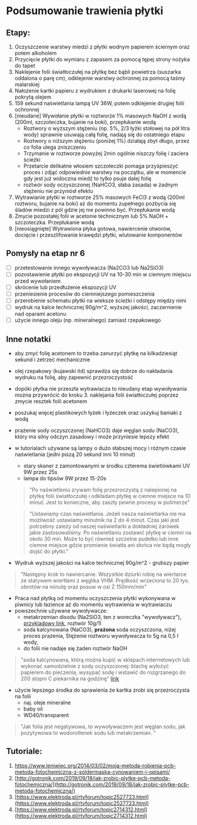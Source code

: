 # Podsumowanie trawienia płytki

## Etapy:
1. Oczyszczenie warstwy miedzi z płytki wodnym papierem ściernym oraz potem alkoholem
2. Przycięcie płytki do wymiaru z zapasem za pomocą tępej strony nożyka do tapet
3. Naklejenie folii światłoczułej na płytkę bez bąbli powietrza (suszarka oddalona o parę cm), odklejenie warstwy ochronnej za pomocą taśmy malarskiej
4. Nałożenie kartki papieru z wydrukiem z drukarki laserowej na folię pokrytą olejem
5. 159 sekund naświetlania lampą UV 36W, potem odklejenie drugiej folii ochronnej
6. [nieudane] Wywołanie płytki w roztworze 1% masowych NaOH z wodą (200ml, szczoteczka, bujanie na boki), przepłukanie wodą
	- Roztwory o wyższym stężeniu (np. 5%, 2/3 łyżki stołowej na pół litra wody) sprawnie usuwają całą folię, nadają się do ostatniego etapu
	- Roztwory o niższym stężeniu (poniżej 1%) działają zbyt długo, przez co folia ulega zniszczeniu
	- Trzymanie w roztworze powyżej 2min ogólnie niszczy folię i zaciera ścieżki 
	- Przetarcie delikatne włosiem szczoteczki pomaga przyśpieszyć proces i zdjąć odpowiednie warstwy na początku, ale w momencie gdy jest już widoczna miedź to tylko psuje dalej folię
	- roztwór sody oczyszczonej (NaHCO3, słaba zasada) w żadnym stężeniu nie przyniósł efektu 
7. Wytrawianie płytki w roztworze 25% masowych FeCl3 z wodą (200ml roztworu, bujanie na boki) aż do momentu zupełnego pozbycia się śladów miedzi z pól gdzie jej nie powinno być. Przepłukanie wodą
8. Zmycie pozostałej folii w acetonie technicznym lub 5% NaOH + szczoteczka. Przepłukanie wodą
9. [nieosiągnięte] Wytrawiona płyka gotowa, nawiercenie otworów, docięcie i przeszlifowanie krawędzi płytki, wlutowanie komponentów

## Pomysły na etap nr 6
- [ ] przetestowanie innego wywoływacza (Na2CO3 lub Na2SiO3)
- [ ] pozostawienie płytki po ekspozycji UV na 10-30 min w ciemnym miejscu przed wywołaniem
- [ ] skrócenie lub przedłużenie ekspozycji UV
- [ ] przeniesienie procesów do ciemniejszego pomieszczenia
- [ ] przerobienie schematu płytki na wieksze ścieżki i odstępy między nimi
- [ ] wydruk na kalce technicznej 90g/m^2, wyższej jakości, zaczernienie nad oparami acetonu
- [ ] użycie innego oleju (np. mineralnego) zamiast rzepakowego

## Inne notatki
- aby zmyć folię acetonem to trzeba zanurzyć płytkę na kilkadziesiąt sekund i zetrzeć mechanicznie
- olej rzepakowy (kujawski itd) sprawdza się dobrze do nakładania wydruku na folię, aby zapewnić przezroczystość
- dopóki płytka nie przeszła wytrawiacza to nieudany etap wywoływania można przywrócić do kroku 3. naklejania folii światłoczułej poprzez zmycie resztek folii acetonem
- poszukaj więcej plastikowych łyżek i łyżeczek oraz uszykuj baniaki z wodą 
- prażenie sody oczyszczonej (NaHCO3) daje węglan sodu (NaCO3), który ma silny odczyn zasadowy i może przyniesie lepszy efekt
- w tutorialach używane są lampy o dużo słabszej mocy i różnym czasie naświetlania (jedni piszą 20 sekund inni 10 minut)
	- stary skaner z zamontowanymi w środku czterema świetlówkami UV 9W przez 25s
	- lampa do tipsów 9W przez 15-20s

	> "Po naświetleniu zrywam folię przezroczystą z nalepionej na płytkę folii światłoczułej i odkładam płytkę w ciemne miejsce na 10 minut. Jest to konieczne, aby zaszły pewne procesy w polimerze"

	> "Ustawiamy czas naświetlania. Jeżeli nasza naświetlarka nie ma możliwość ustawiamy minutnik na 2 do 4 minut. Czas jaki jest potrzebny zależy od naszej naświetlarki a dokładniej żarówek jakie zastosowaliśmy. Po naświetlaniu zostawić płytkę w ciemni na około 30 min. Może to być również szczelne pudełko lub inne ciemne miejsce gdzie promienie światła ani słońca nie będą mogły dojść do płytki."

- Wydruk wyższej jakości na kalce technicznej 90g/m^2 - grubszy papier

> "Następny krok to nawiercanie. Wszystkie dziurki robię na wiertarce ze statywem wiertłami z węglika VHM. Prędkość wrzeciona to 20 tys. obrotów na minutę oraz posuw w osi Z 150mm/min" 

- Praca nad płytką od momentu oczyszczenia płytki wykonywana w piwnicy lub łazience aż do momentu wytrawienia w wytrawiaczu
- powszechnie używane wywoływacze:
	- metakrzemian disodu (Na2SiO3, ten z woreczka "wywoływacz"), [przykladowy link](https://www.tme.eu/pl/details/uni-dev-22g/materialy-do-produkcji-plytek-drukow/ag-termopasty/art-agt-087/), roztwór 10g/1l
	- soda kalcynowana (NaCO3), **prażona** soda oczyszczona, niżej proces prażenia, Stężenie roztworu wywoływacza to 5g na 0,5 l wody, 
	- do folii nie nadaje się żaden roztwór NaOH 

> "soda kalcynowana, którą można kupić w sklepach internetowych lub wykonać samodzielnie z sody oczyszczonej: blachę wyłożyć papierem do pieczenia, wysypać sodę i wstawić do rozgrzanego do 200 stopni C piekarnika na godzinę" [link](https://zielonyogrodek.pl/dom-i-balkon/porady-domowe/15606-czy-mozesz-samodzielnie-zrobic-tabletki-do-zmywarki-tak-i-to-bardzo-latwo-oto-nasze-przepisy)

- użycie lepszego środka do sprawienia że kartka zrobi się przezroczysta na folii
	- naj. oleje mineralne
	- baby oil
	- WD40/transparent

> "Jak folia jest negatywowa, to wywoływaczem jest węglan sodu, jak pozytywowa to wodorotlenek sodu lub metakrzemian. "


## Tutoriale:
1. [https://www.leniwiec.org/2014/03/02/moja-metoda-robienia-pcb-metoda-fotochemiczna-z-soldermaska-cynowaniem-i-opisami/ ](https://www.leniwiec.org/2014/03/02/moja-metoda-robienia-pcb-metoda-fotochemiczna-z-soldermaska-cynowaniem-i-opisami/ )
2. [http://gotronik.com/2019/09/18/jak-zrobic-plytke-pcb-metoda-fotochemiczna/](http://gotronik.com/2019/09/18/jak-zrobic-plytke-pcb-metoda-fotochemiczna/)
3. [https://www.elektroda.pl/rtvforum/topic2527723.html](https://www.elektroda.pl/rtvforum/topic2527723.html)
4. [https://www.elektroda.pl/rtvforum/topic2714312.html](https://www.elektroda.pl/rtvforum/topic2714312.html)
